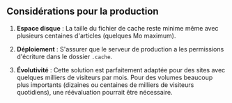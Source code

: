 ## Considérations pour la production

1. **Espace disque** : La taille du fichier de cache reste minime même avec plusieurs centaines d'articles (quelques Mo maximum).

2. **Déploiement** : S'assurer que le serveur de production a les permissions d'écriture dans le dossier `.cache`.

3. **Évolutivité** : Cette solution est parfaitement adaptée pour des sites avec quelques milliers de visiteurs par mois. Pour des volumes beaucoup plus importants (dizaines ou centaines de milliers de visiteurs quotidiens), une réévaluation pourrait être nécessaire. 
